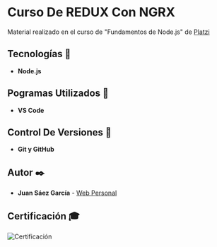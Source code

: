 # Curso De REDUX Con NGRX

Material realizado en el curso de "Fundamentos de Node.js" de [Platzi]()


## Tecnologías 🚀

* **Node.js** 

## Pogramas Utilizados 📌

* **VS Code**

## Control De Versiones 📌

* **Git y GitHub**

## Autor ✒️

* **Juan Sáez García** -  [Web Personal](https://juamber.com)

## Certificación 🎓

![Certificación]()